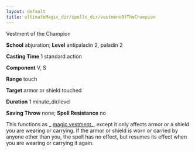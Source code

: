 ```yaml
---
layout: default
title: ultimateMagic_dir/spells_dir/vestmentOfTheChampion
---
```

Vestment of the Champion

**School** abjuration; **Level** antipaladin 2, paladin 2

**Casting Time** 1 standard action

**Component** V, S

**Range** touch

**Target** armor or shield touched

**Duration** 1 minute_dir/level

**Saving Throw** none; **Spell Resistance** no

This functions as _ [magic vestment](spells_dir/magicVestment#_magic-vestment)_, except it only affects armor or a shield you are wearing or carrying. If the armor or shield is worn or carried by anyone other than you, the spell has no effect, but resumes its effect when you are wearing or carrying it again.

